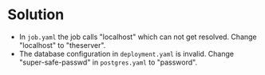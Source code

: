 # Solution

- In `job.yaml` the job calls "localhost" which can not get resolved. Change "localhost" to "theserver".
- The database configuration in `deployment.yaml` is invalid. Change "super-safe-passwd" in `postgres.yaml` to "password".